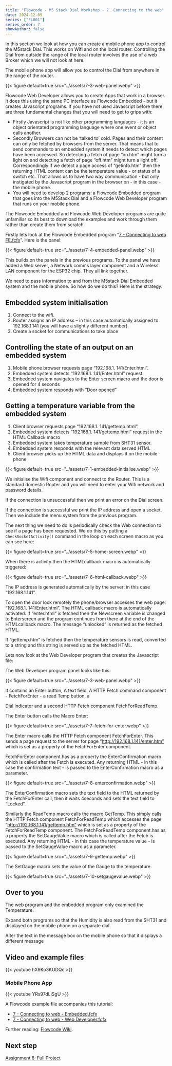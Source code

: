 ```yaml
---
title: "Flowcode - M5 Stack Dial Workshop - 7. Connecting to the web"
date: 2024-12-09
series: ["FL001"]
series_order: 7
showAuthor: false
---
```


In this section we look at how you can create a mobile phone
app to control the M5stack Dial. This works on Wifi and on the
local router. Controlling the Dial from outside the range of the
local router involves the use of a web Broker which we will not
look at here.

The mobile phone app will allow you to control the Dial from
anywhere in the range of the router.

{{< figure
    default=true
    src="../assets/7-3-web-panel.webp"
    >}}

Flowcode Web Developer allows you to create Apps that work
in a browser. It does this using the same PC interface as
Flowcode Embedded - but it creates Javascript programs.
If you have not used Javascript before there are three
fundamental changes that you will need to get to grips with:

- Firstly Javascript is not like other programming languages - it
is an object orientated programming language where one
event or object calls another.
- Secondly Browsers can not be ‘talked to’ cold. Pages and their
content can only be fetched by browsers from the server.
That means that to send commands to an embedded system
it needs to detect which pages have been accessed. So
detecting a fetch of page “on.htm” might turn a light on and
detecting a fetch of page “off.htm” might turn a light off.
Correspondingly if we detect a page access of “getinfo.htm”
then the returning HTML content can be the temperature
value - or status of a switch etc. That allows us to have two
way communication - but only instigated by the Javascript
program in the browser on - in this case - the mobile phone.
- You will need to develop 2 programs: a Flowcode Embedded program that goes into the M5Stack Dial and a Flowcode Web Developer program that runs on your mobile phone.

The Flowcode Embedded and Flowcode Web Developer programs are quite unfamiliar so its best to download the examples and work through them rather than create them from scratch.

Firstly lets look at the Flowcode Embedded program “[7 - Connecting to web FE.fcfx](https://www.flowcode.co.uk/wiki/images/3/36/7_-_Connecting_to_web_FE.fcfx)”. Here is the panel:

{{< figure
    default=true
    src="../assets/7-4-embedded-panel.webp"
    >}}

This builds on the panels in the previous programs. To the panel we have added a Web server, a Network comms layer component and a Wireless LAN component for the ESP32 chip. They all link together.

We need to pass information to and from the M5stack Dial Embedded system and the mobile phone. So how do we do this? Here is the strategy:

## Embedded system initialisation

1. Connect to the wifi.
2. Router assigns an IP address – in this case automatically assigned to 192.168.1.141 (you will have a slightly different number).
3. Create a socket for communications to take place

## Controlling the state of an output on an embedded system

1. Mobile phone browser requests page “192.168.1. 141/Enter.html”.
2. Embedded system detects “192.168.1. 141/Enter.html” request.
3. Embedded system navigates to the Enter screen macro and the door is opened for 4 seconds
4. Embedded system responds with “Door opened”

## Getting a temperature variable from the embedded system

1. Client browser requests page “192.168.1. 141/gettemp.html”.
2. Embedded system detects “192.168.1. 141/gettemp.html” request in the HTML Callback macro
3. Embedded system takes temperature sample from SHT31 sensor.
4. Embedded system responds with the relevant data served HTML
5. Client browser picks up the HTML data and displays it on the mobile phone

{{< figure
    default=true
    src="../assets/7-1-embedded-initialise.webp"
    >}}

We initialise the Wifi component and connect to the Router. This is a standard domestic Router and you will need to enter your Wifi network and password details.

If the connection is unsuccessful then we print an error on the Dial screen.

If the connection is successful we print the IP address and open a socket. Then we include the menu system from the previous program.

The next thing we need to do is periodically check the Web connection to see if a page has been requested. We do this by putting a `CheckSocketActivity()` command in the loop on each screen macro as you can see here:

{{< figure
    default=true
    src="../assets/7-5-home-screen.webp"
    >}}

When there is activity then the HTMLcallback macro is automatically triggered:

{{< figure
    default=true
    src="../assets/7-6-html-callback.webp"
    >}}

The IP address is generated automatically by the server: in this case “192.168.1.141”.

To open the door lock remotely the phone/browser accesses the web page: “192.168.1. 141/Enter.html”. The HTML callback macro is automatically activated. If “enter.html“ is fetched then the Newscreen variable is changed to Enterscreen and the program continues from there at the end of the HTMLcallback macro. The message “unlocked” is returned as the fetched HTML.

If “gettemp.htm” is fetched then the temperature sensors is read, converted to a string and this string is served up as the fetched HTML.

Lets now look at the Web Developer program that creates the Javascript file:

The Web Developer program panel looks like this:

{{< figure
    default=true
    src="../assets/7-3-web-panel.webp"
    >}}

It contains an Enter button, A text field, A HTTP Fetch command component - FetchForEnter - a read Temp button, a

Dial indicator and a second HTTP Fetch component FetchForReadTemp.

The Enter button calls the Macro Enter:

{{< figure
    default=true
    src="../assets/7-7-fetch-for-enter.webp"
    >}}

The Enter macro calls the HTTP
Fetch component FetchForEnter.
This sends a page request to the
server for page “http://192.168.1.141/enter.htm” which is
set as a property of the FetchForEnter component.

FetchForEnter component.has as a property the EnterConfirmation macro which is called after the Fetch is executed. Any returning HTML - in this case the confirmation text - is passed to the EnterConfirmation macro as a parameter.

{{< figure
    default=true
    src="../assets/7-8-enterconfirmation.webp"
    >}}

The EnterConfirmation macro sets the text field to the HTML returned by the FetchForEnter call, then it waits 4seconds and sets the text field to “Locked”.

Similarly the ReadTemp macro calls the macro GetTemp. This
simply calls the HTTP Fetch component FetchForReadTemp
which accesses the page “http://192.168.1.141/gettemp.htm”
which is set as a property of the FetchForReadTemp component.
The FetchForReadTemp component.has as a property the
SetGaugeValue macro which is called after the Fetch is executed.
Any returning HTML - in this case the temperature value - is passed to the SetGaugeValue macro as a parameter.


{{< figure
    default=true
    src="../assets/7-9-gettemp.webp"
    >}}

The SetGauge macro sets the value of the Gauge to the temperature.

{{< figure
    default=true
    src="../assets/7-10-setgaugevalue.webp"
    >}}


## Over to you

The web program and the embedded program only examined the Temperature.

Expand both programs so that the Humidity is also read from the SHT31 and displayed on the mobile phone on a separate dial.

Alter the text in the message box on the mobile phone so that it displays a different message

## Video and example files

{{< youtube hX9Ko3KUDQc >}}

### Mobile Phone App

{{< youtube YRs97dLiSgU >}}

A Flowcode example file accompanies this tutorial:
- [7 - Connecting to web - Embedded.fcfx](https://www.flowcode.co.uk/wiki/images/3/36/7_-_Connecting_to_web_FE.fcfx)
- [7 - Connecting to web - Web Developer.fcfx](https://www.flowcode.co.uk/wiki/images/9/93/7_-_Connecting_to_web_FWD.fcsx)


Further reading: [Flowcode Wiki](https://www.flowcode.co.uk/wiki/index.php?title=Examples_and_Tutorials
).

## Next step

[Assignment 8: Full Project](../08-full-project)
